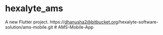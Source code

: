 # hexalyte_ams

A new Flutter project.
https://dhanusha2@bitbucket.org/hexalyte-software-solution/ams-mobile.git
#   A M S - M o b i l e - A p p  
 